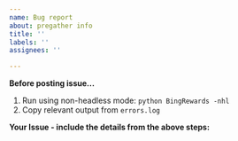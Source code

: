 ```yaml
---
name: Bug report
about: pregather info
title: ''
labels: ''
assignees: ''

---
```


**Before posting issue...**

1. Run using non-headless mode: `python BingRewards -nhl`
2. Copy relevant output from `errors.log`

**Your Issue - include the details from the above steps:**
